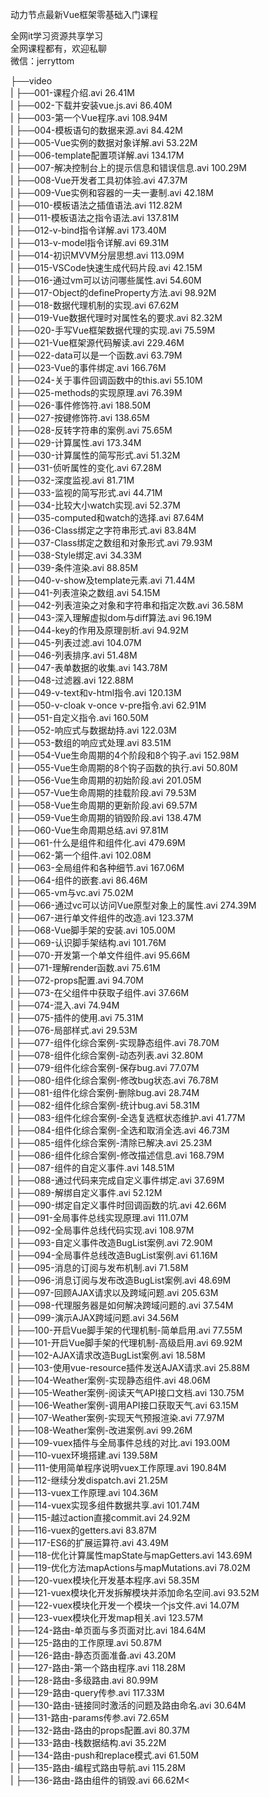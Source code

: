 动力节点最新Vue框架零基础入门课程

全网it学习资源共享学习<br>全网课程都有，欢迎私聊<br>微信：jerryttom<br>

├──video<br> | ├──001-课程介绍.avi 26.41M<br> | ├──002-下载并安装vue.js.avi 86.40M<br> | ├──003-第一个Vue程序.avi 108.94M<br> | ├──004-模板语句的数据来源.avi 84.42M<br> | ├──005-Vue实例的数据对象详解.avi 53.22M<br> | ├──006-template配置项详解.avi 134.17M<br> | ├──007-解决控制台上的提示信息和错误信息.avi 100.29M<br> | ├──008-Vue开发者工具初体验.avi 47.37M<br> | ├──009-Vue实例和容器的一夫一妻制.avi 42.18M<br> | ├──010-模板语法之插值语法.avi 112.82M<br> | ├──011-模板语法之指令语法.avi 137.81M<br> | ├──012-v-bind指令详解.avi 173.40M<br> | ├──013-v-model指令详解.avi 69.31M<br> | ├──014-初识MVVM分层思想.avi 113.09M<br> | ├──015-VSCode快速生成代码片段.avi 42.15M<br> | ├──016-通过vm可以访问哪些属性.avi 54.60M<br> | ├──017-Object的defineProperty方法.avi 98.92M<br> | ├──018-数据代理机制的实现.avi 67.62M<br> | ├──019-Vue数据代理时对属性名的要求.avi 82.32M<br> | ├──020-手写Vue框架数据代理的实现.avi 75.59M<br> | ├──021-Vue框架源代码解读.avi 229.46M<br> | ├──022-data可以是一个函数.avi 63.79M<br> | ├──023-Vue的事件绑定.avi 166.76M<br> | ├──024-关于事件回调函数中的this.avi 55.10M<br> | ├──025-methods的实现原理.avi 76.39M<br> | ├──026-事件修饰符.avi 188.50M<br> | ├──027-按键修饰符.avi 138.65M<br> | ├──028-反转字符串的案例.avi 75.65M<br> | ├──029-计算属性.avi 173.34M<br> | ├──030-计算属性的简写形式.avi 51.32M<br> | ├──031-侦听属性的变化.avi 67.28M<br> | ├──032-深度监视.avi 81.71M<br> | ├──033-监视的简写形式.avi 44.71M<br> | ├──034-比较大小watch实现.avi 52.37M<br> | ├──035-computed和watch的选择.avi 87.64M<br> | ├──036-Class绑定之字符串形式.avi 83.84M<br> | ├──037-Class绑定之数组和对象形式.avi 79.93M<br> | ├──038-Style绑定.avi 34.33M<br> | ├──039-条件渲染.avi 88.85M<br> | ├──040-v-show及template元素.avi 71.44M<br> | ├──041-列表渲染之数组.avi 54.15M<br> | ├──042-列表渲染之对象和字符串和指定次数.avi 36.58M<br> | ├──043-深入理解虚拟dom与diff算法.avi 96.19M<br> | ├──044-key的作用及原理剖析.avi 94.92M<br> | ├──045-列表过滤.avi 104.07M<br> | ├──046-列表排序.avi 51.48M<br> | ├──047-表单数据的收集.avi 143.78M<br> | ├──048-过滤器.avi 122.88M<br> | ├──049-v-text和v-html指令.avi 120.13M<br> | ├──050-v-cloak v-once v-pre指令.avi 62.91M<br> | ├──051-自定义指令.avi 160.50M<br> | ├──052-响应式与数据劫持.avi 122.03M<br> | ├──053-数组的响应式处理.avi 83.51M<br> | ├──054-Vue生命周期的4个阶段和8个钩子.avi 152.98M<br> | ├──055-Vue生命周期的8个钩子函数的执行.avi 50.80M<br> | ├──056-Vue生命周期的初始阶段.avi 201.05M<br> | ├──057-Vue生命周期的挂载阶段.avi 79.53M<br> | ├──058-Vue生命周期的更新阶段.avi 69.57M<br> | ├──059-Vue生命周期的销毁阶段.avi 138.47M<br> | ├──060-Vue生命周期总结.avi 97.81M<br> | ├──061-什么是组件和组件化.avi 479.69M<br> | ├──062-第一个组件.avi 102.08M<br> | ├──063-全局组件和各种细节.avi 167.06M<br> | ├──064-组件的嵌套.avi 86.46M<br> | ├──065-vm与vc.avi 75.02M<br> | ├──066-通过vc可以访问Vue原型对象上的属性.avi 274.39M<br> | ├──067-进行单文件组件的改造.avi 123.37M<br> | ├──068-Vue脚手架的安装.avi 105.00M<br> | ├──069-认识脚手架结构.avi 101.76M<br> | ├──070-开发第一个单文件组件.avi 95.66M<br> | ├──071-理解render函数.avi 75.61M<br> | ├──072-props配置.avi 94.70M<br> | ├──073-在父组件中获取子组件.avi 37.66M<br> | ├──074-混入.avi 74.94M<br> | ├──075-插件的使用.avi 75.31M<br> | ├──076-局部样式.avi 29.53M<br> | ├──077-组件化综合案例-实现静态组件.avi 78.70M<br> | ├──078-组件化综合案例-动态列表.avi 32.80M<br> | ├──079-组件化综合案例-保存bug.avi 77.07M<br> | ├──080-组件化综合案例-修改bug状态.avi 76.78M<br> | ├──081-组件化综合案例-删除bug.avi 28.74M<br> | ├──082-组件化综合案例-统计bug.avi 58.31M<br> | ├──083-组件化综合案例-全选复选框状态维护.avi 41.77M<br> | ├──084-组件化综合案例-全选和取消全选.avi 46.73M<br> | ├──085-组件化综合案例-清除已解决.avi 25.23M<br> | ├──086-组件化综合案例-修改描述信息.avi 168.79M<br> | ├──087-组件的自定义事件.avi 148.51M<br> | ├──088-通过代码来完成自定义事件绑定.avi 37.69M<br> | ├──089-解绑自定义事件.avi 52.12M<br> | ├──090-绑定自定义事件时回调函数的坑.avi 42.66M<br> | ├──091-全局事件总线实现原理.avi 111.07M<br> | ├──092-全局事件总线代码实现.avi 108.97M<br> | ├──093-自定义事件改造BugList案例.avi 72.90M<br> | ├──094-全局事件总线改造BugList案例.avi 61.16M<br> | ├──095-消息的订阅与发布机制.avi 71.58M<br> | ├──096-消息订阅与发布改造BugList案例.avi 48.69M<br> | ├──097-回顾AJAX请求以及跨域问题.avi 205.63M<br> | ├──098-代理服务器是如何解决跨域问题的.avi 37.54M<br> | ├──099-演示AJAX跨域问题.avi 34.56M<br> | ├──100-开启Vue脚手架的代理机制-简单启用.avi 77.55M<br> | ├──101-开启Vue脚手架的代理机制-高级启用.avi 69.92M<br> | ├──102-AJAX请求改造BugList案例.avi 18.58M<br> | ├──103-使用vue-resource插件发送AJAX请求.avi 25.88M<br> | ├──104-Weather案例-实现静态组件.avi 48.06M<br> | ├──105-Weather案例-阅读天气API接口文档.avi 130.75M<br> | ├──106-Weather案例-调用API接口获取天气.avi 63.15M<br> | ├──107-Weather案例-实现天气预报渲染.avi 77.97M<br> | ├──108-Weather案例-改进案例.avi 99.26M<br> | ├──109-vuex插件与全局事件总线的对比.avi 193.00M<br> | ├──110-vuex环境搭建.avi 139.58M<br> | ├──111-使用简单程序说明vuex工作原理.avi 190.84M<br> | ├──112-继续分发dispatch.avi 21.25M<br> | ├──113-vuex工作原理.avi 104.36M<br> | ├──114-vuex实现多组件数据共享.avi 101.74M<br> | ├──115-越过action直接commit.avi 24.92M<br> | ├──116-vuex的getters.avi 83.87M<br> | ├──117-ES6的扩展运算符.avi 43.49M<br> | ├──118-优化计算属性mapState与mapGetters.avi 143.69M<br> | ├──119-优化方法mapActions与mapMutations.avi 78.02M<br> | ├──120-vuex模块化开发基本程序.avi 58.35M<br> | ├──121-vuex模块化开发拆解模块并添加命名空间.avi 93.52M<br> | ├──122-vuex模块化开发一个模块一个js文件.avi 14.07M<br> | ├──123-vuex模块化开发map相关.avi 123.57M<br> | ├──124-路由-单页面与多页面对比.avi 184.64M<br> | ├──125-路由的工作原理.avi 50.87M<br> | ├──126-路由-静态页面准备.avi 43.20M<br> | ├──127-路由-第一个路由程序.avi 118.28M<br> | ├──128-路由-多级路由.avi 80.99M<br> | ├──129-路由-query传参.avi 117.33M<br> | ├──130-路由-链接同时激活的问题及路由命名.avi 30.64M<br> | ├──131-路由-params传参.avi 72.65M<br> | ├──132-路由-路由的props配置.avi 80.37M<br> | ├──133-路由-栈数据结构.avi 35.22M<br> | ├──134-路由-push和replace模式.avi 61.50M<br> | ├──135-路由-编程式路由导航.avi 115.28M<br> | ├──136-路由-路由组件的销毁.avi 66.62M<